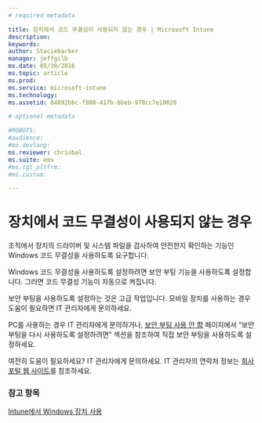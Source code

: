 ```yaml
---
# required metadata

title: 장치에서 코드 무결성이 사용되지 않는 경우 | Microsoft Intune
description:
keywords:
author: Staciebarker
manager: jeffgilb
ms.date: 05/30/2016
ms.topic: article
ms.prod:
ms.service: microsoft-intune
ms.technology:
ms.assetid: 84892bbc-f888-417b-bbeb-978cc7e10028

# optional metadata

#ROBOTS:
#audience:
#ms.devlang:
ms.reviewer: chrisbal
ms.suite: ems
#ms.tgt_pltfrm:
#ms.custom:

---
```



# 장치에서 코드 무결성이 사용되지 않는 경우

조직에서 장치의 드라이버 및 시스템 파일을 검사하여 안전한지 확인하는 기능인 Windows 코드 무결성을 사용하도록 요구합니다. 

Windows 코드 무결성을 사용하도록 설정하려면 보안 부팅 기능을 사용하도록 설정합니다. 그러면 코드 무결성 기능이 자동으로 켜집니다. 

보안 부팅을 사용하도록 설정하는 것은 고급 작업입니다. 모바일 장치를 사용하는 경우 도움이 필요하면 IT 관리자에게 문의하세요. 

PC를 사용하는 경우 IT 관리자에게 문의하거나, [보안 부팅 사용 안 함](https://msdn.microsoft.com/library/windows/hardware/dn898540(v=vs.85).aspx) 페이지에서 “보안 부팅을 다시 사용하도록 설정하려면” 섹션을 참조하여 직접 보안 부팅을 사용하도록 설정하세요.

여전히 도움이 필요하세요? IT 관리자에게 문의하세요. IT 관리자의 연락처 정보는 [회사 포털 웹 사이트](http://portal.manage.microsoft.com)를 참조하세요.

### 참고 항목
[Intune에서 Windows 장치 사용](using-your-windows-device-with-intune.md)

<!--HONumber=Jun16_HO2-->


